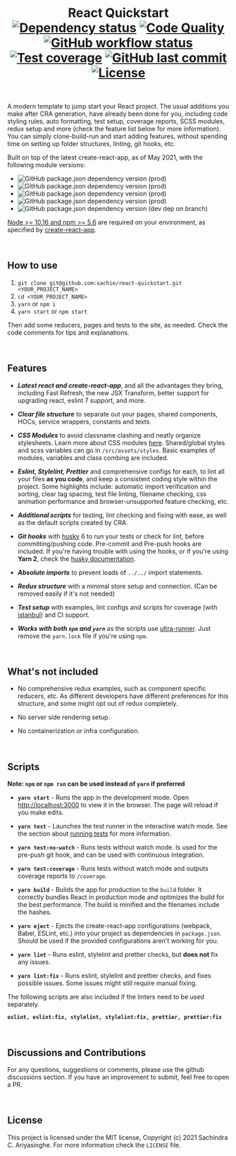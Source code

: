 <div align="center">
  <h1>
    React Quickstart
    <br />
    <a href="https://depfu.com/github/sachie/react-quickstart?project_id=25505"><img src="https://badges.depfu.com/badges/0de690f5a0f0bc7da4e9e469356bcf6f/overview.svg" alt="Dependency status"></a>
    <a href="https://www.codacy.com/gh/sachie/react-quickstart/dashboard?utm_source=github.com&amp;utm_medium=referral&amp;utm_content=sachie/react-quickstart&amp;utm_campaign=Badge_Grade"><img alt="Code Quality" src="https://img.shields.io/codacy/grade/7749bfe3bed84fb89ad4737d12fc63c8"></a>
    <a href="https://github.com/sachie/react-quickstart/actions"><img alt="GitHub workflow status" src="https://img.shields.io/github/workflow/status/sachie/react-quickstart/React%20Quickstart%20CI"></a>
    <a href="https://app.codacy.com/gh/sachie/react-quickstart/dashboard?utm_source=github.com&utm_medium=referral&utm_content=sachie/react-quickstart&utm_campaign=Badge_Grade"><img alt="Test coverage" src="https://img.shields.io/codacy/coverage/7749bfe3bed84fb89ad4737d12fc63c8"></a>
    <a href="https://github.com/sachie/react-quickstart/commits"><img alt="GitHub last commit" src="https://img.shields.io/github/last-commit/sachie/react-quickstart"></a>
    <a href="https://github.com/sachie/react-quickstart/blob/main/LICENSE"><img alt="License" src="https://img.shields.io/github/license/sachie/react-quickstart?color=dark%20green"></a>
  </h1>
</div>
<br />

A modern template to jump start your React project. The usual additions you make after CRA generation, have already been done for you, including code styling rules, auto formatting, test setup, coverage reports, SCSS modules, redux setup and more (check the feature list below for more information). You can simply clone-build-run and start adding features, without spending time on setting up folder structures, linting, git hooks, etc.

Built on top of the latest create-react-app, as of May 2021, with the following module versions:

- <img alt="GitHub package.json dependency version (prod)" src="https://img.shields.io/github/package-json/dependency-version/sachie/react-quickstart/react">
- <img alt="GitHub package.json dependency version (prod)" src="https://img.shields.io/github/package-json/dependency-version/sachie/react-quickstart/react-scripts?label=react-scripts%20%28CRA%29">
- <img alt="GitHub package.json dependency version (prod)" src="https://img.shields.io/github/package-json/dependency-version/sachie/react-quickstart/react-router-dom">
- <img alt="GitHub package.json dependency version (prod)" src="https://img.shields.io/github/package-json/dependency-version/sachie/react-quickstart/redux">
- <img alt="GitHub package.json dependency version (dev dep on branch)" src="https://img.shields.io/github/package-json/dependency-version/sachie/react-quickstart/dev/eslint">

[Node >= 10.16 and npm >= 5.6](https://nodejs.org/en/) are required on your environment, as specified by [create-react-app](https://reactjs.org/docs/create-a-new-react-app.html#create-react-app).

&nbsp;

## How to use

1. `git clone git@github.com:sachie/react-quickstart.git <YOUR_PROJECT_NAME>`
2. `cd <YOUR_PROJECT_NAME>`
3. `yarn` or `npm i`
4. `yarn start` or `npm start`

Then add some reducers, pages and tests to the site, as needed.
Check the code comments for tips and explanations.

&nbsp;

## Features

- **_Latest react and create-react-app_**, and all the advantages they bring, including Fast Refresh, the new JSX Transform, better support for upgrading react, eslint 7 support, and more.

- **_Clear file structure_** to separate out your pages, shared components, HOCs, service wrappers, constants and texts.

- **_CSS Modules_** to avoid classname clashing and neatly organize stylesheets. Learn more about CSS modules [here](https://create-react-app.dev/docs/adding-a-css-modules-stylesheet/). Shared/global styles and scss variables can go in `/src/assets/styles`. Basic examples of modules, variables and class combing are included.

- **_Eslint, Stylelint, Prettier_** and comprehensive configs for each, to lint all your files **as you code**, and keep a consistent coding style within the project. Some highlights include: automatic import verification and sorting, clear tag spacing, test file linting, filename checking, css animation performance and browser-unsupported feature checking, etc.

- **_Additional scripts_** for testing, lint checking and fixing with ease, as well as the default scripts created by CRA.

- **_Git hooks_** with [husky](https://github.com/typicode/husky) 6 to run your tests or check for lint, before committing/pushing code. Pre-commit and Pre-push hooks are included. If you're having trouble with using the hooks, or if you're using **Yarn 2**, check the [husky documentation](https://typicode.github.io/husky/#/?id=automatic-recommended).

- **_Absolute imports_** to prevent loads of `../../` import statements.

- **_Redux structure_** with a minimal store setup and connection. (Can be removed easily if it's not needed)

- **_Test setup_** with examples, lint configs and scripts for coverage (with [istanbul](https://github.com/gotwarlost/istanbul)) and CI support.

- **_Works with both `npm` and `yarn`_** as the scripts use [ultra-runner](https://github.com/folke/ultra-runner). Just remove the `yarn.lock` file if you're using `npm`.

&nbsp;

## What's not included

- No comprehensive redux examples, such as component specific reducers, etc. As different developers have different preferences for this structure, and some might opt out of redux completely.

- No server side rendering setup.

- No containerization or infra configuration.

&nbsp;

## Scripts

**Note: `npm` or `npm run` can be used instead of `yarn` if preferred**
&nbsp;

- **`yarn start`** - Runs the app in the development mode. Open [http://localhost:3000](http://localhost:3000) to view it in the browser. The page will reload if you make edits.

- **`yarn test`** - Launches the test runner in the interactive watch mode. See the section about [running tests](https://facebook.github.io/create-react-app/docs/running-tests) for more information.

- **`yarn test:no-watch`** - Runs tests without watch mode. Is used for the pre-push git hook, and can be used with continuous integration.

- **`yarn test:coverage`** - Runs tests without watch mode and outputs coverage reports to `/coverage`.

- **`yarn build`** - Builds the app for production to the `build` folder. It correctly bundles React in production mode and optimizes the build for the best performance. The build is minified and the filenames include the hashes.

- **`yarn eject`** - Ejects the create-react-app configurations (webpack, Babel, ESLint, etc.) into your project as dependencies in `package.json`. Should be used if the provided configurations aren't working for you.

- **`yarn lint`** - Runs eslint, stylelint and prettier checks, but **does not** fix any issues.

- **`yarn lint:fix`** - Runs eslint, stylelint and prettier checks, and fixes possible issues. Some issues might still require manual fixing.

The following scripts are also included if the linters need to be used separately.

**`eslint, eslint:fix, stylelint, stylelint:fix, prettier, prettier:fix`**

&nbsp;

## Discussions and Contributions

For any questions, suggestions or comments, please use the github discussions section.
If you have an improvement to submit, feel free to open a PR.

&nbsp;

## License

This project is licensed under the MIT license, Copyright (c) 2021 Sachindra C. Ariyasinghe. For more information check the `LICENSE` file.
